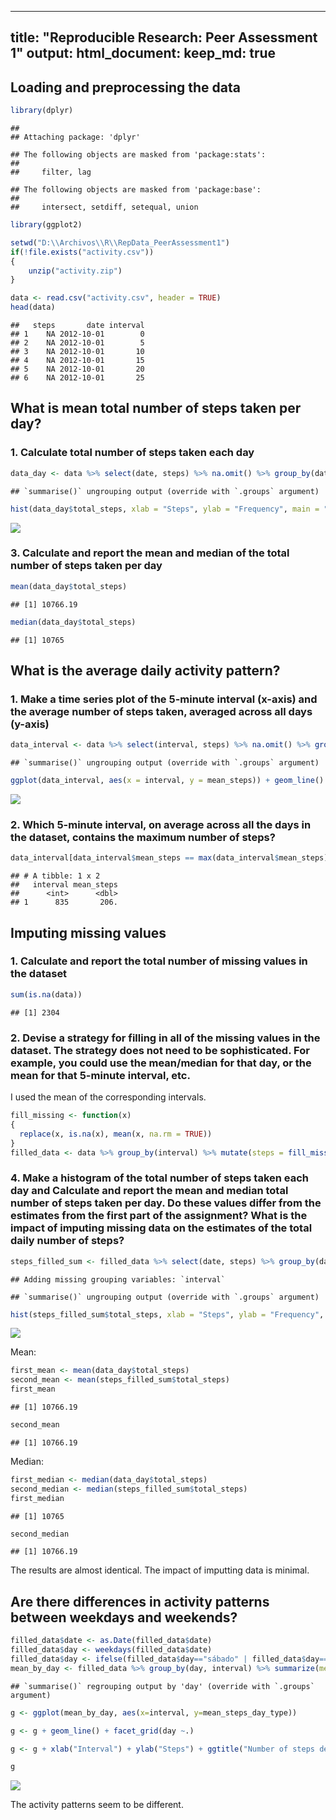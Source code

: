 
---
title: "Reproducible Research: Peer Assessment 1"
output: 
  html_document:
    keep_md: true
---



## Loading and preprocessing the data



```r
library(dplyr)
```

```
## 
## Attaching package: 'dplyr'
```

```
## The following objects are masked from 'package:stats':
## 
##     filter, lag
```

```
## The following objects are masked from 'package:base':
## 
##     intersect, setdiff, setequal, union
```

```r
library(ggplot2)

setwd("D:\\Archivos\\R\\RepData_PeerAssessment1")
if(!file.exists("activity.csv"))
{
    unzip("activity.zip")
}

data <- read.csv("activity.csv", header = TRUE)
head(data)
```

```
##   steps       date interval
## 1    NA 2012-10-01        0
## 2    NA 2012-10-01        5
## 3    NA 2012-10-01       10
## 4    NA 2012-10-01       15
## 5    NA 2012-10-01       20
## 6    NA 2012-10-01       25
```


## What is mean total number of steps taken per day?

### 1. Calculate total number of steps taken each day


```r
data_day <- data %>% select(date, steps) %>% na.omit() %>% group_by(date) %>% summarize(total_steps= sum(steps))
```

```
## `summarise()` ungrouping output (override with `.groups` argument)
```

```r
hist(data_day$total_steps, xlab = "Steps", ylab = "Frequency", main = "Steps by day", breaks = 10)
```

![](PA1_template_files/figure-html/unnamed-chunk-2-1.png)<!-- -->

### 3. Calculate and report the mean and median of the total number of steps taken per day


```r
mean(data_day$total_steps)
```

```
## [1] 10766.19
```

```r
median(data_day$total_steps)
```

```
## [1] 10765
```

## What is the average daily activity pattern?

### 1. Make a time series plot of the 5-minute interval (x-axis) and the average number of steps taken, averaged across all days (y-axis)


```r
data_interval <- data %>% select(interval, steps) %>% na.omit() %>% group_by(interval) %>% summarize(mean_steps = mean(steps)) 
```

```
## `summarise()` ungrouping output (override with `.groups` argument)
```

```r
ggplot(data_interval, aes(x = interval, y = mean_steps)) + geom_line() + ylab("Average steps")
```

![](PA1_template_files/figure-html/unnamed-chunk-4-1.png)<!-- -->


### 2. Which 5-minute interval, on average across all the days in the dataset, contains the maximum number of steps?


```r
data_interval[data_interval$mean_steps == max(data_interval$mean_steps), ]
```

```
## # A tibble: 1 x 2
##   interval mean_steps
##      <int>      <dbl>
## 1      835       206.
```


## Imputing missing values

### 1. Calculate and report the total number of missing values in the dataset


```r
sum(is.na(data))
```

```
## [1] 2304
```

### 2. Devise a strategy for filling in all of the missing values in the dataset. The strategy does not need to be sophisticated. For example, you could use the mean/median for that day, or the mean for that 5-minute interval, etc.

I used the mean of the corresponding intervals.


```r
fill_missing <- function(x) 
{
  replace(x, is.na(x), mean(x, na.rm = TRUE))
}
filled_data <- data %>% group_by(interval) %>% mutate(steps = fill_missing(steps))
```

### 4. Make a histogram of the total number of steps taken each day and Calculate and report the mean and median total number of steps taken per day. Do these values differ from the estimates from the first part of the assignment? What is the impact of imputing missing data on the estimates of the total daily number of steps?


```r
steps_filled_sum <- filled_data %>% select(date, steps) %>% group_by(date) %>% summarize(total_steps = sum(steps))
```

```
## Adding missing grouping variables: `interval`
```

```
## `summarise()` ungrouping output (override with `.groups` argument)
```

```r
hist(steps_filled_sum$total_steps, xlab = "Steps", ylab = "Frequency", main = "Steps by day", breaks = 10)
```

![](PA1_template_files/figure-html/unnamed-chunk-8-1.png)<!-- -->

Mean:


```r
first_mean <- mean(data_day$total_steps)
second_mean <- mean(steps_filled_sum$total_steps)
first_mean
```

```
## [1] 10766.19
```

```r
second_mean
```

```
## [1] 10766.19
```


Median:


```r
first_median <- median(data_day$total_steps)
second_median <- median(steps_filled_sum$total_steps)
first_median
```

```
## [1] 10765
```

```r
second_median
```

```
## [1] 10766.19
```

The results are almost identical. The impact of imputting data is minimal.

## Are there differences in activity patterns between weekdays and weekends?



```r
filled_data$date <- as.Date(filled_data$date)
filled_data$day <- weekdays(filled_data$date)
filled_data$day <- ifelse(filled_data$day=="sábado" | filled_data$day=="domingo", "Weekend", "Weekday" )
mean_by_day <- filled_data %>% group_by(day, interval) %>% summarize(mean_steps_day_type = mean(steps))
```

```
## `summarise()` regrouping output by 'day' (override with `.groups` argument)
```

```r
g <- ggplot(mean_by_day, aes(x=interval, y=mean_steps_day_type)) 

g <- g + geom_line() + facet_grid(day ~.) 

g <- g + xlab("Interval") + ylab("Steps") + ggtitle("Number of steps depending on the type of day")

g
```

![](PA1_template_files/figure-html/unnamed-chunk-11-1.png)<!-- -->

The activity patterns seem to be different.
